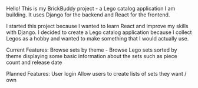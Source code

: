 Hello!
This is my BrickBuddy project - a Lego catalog application I am building.
It uses Django for the backend and React for the frontend.

I started this project because I wanted to learn React and improve my
skills with Django. I decided to create a Lego catalog application 
because I collect Legos as a hobby and wanted to make something
that I would actually use.

Current Features:
Browse sets by theme - Browse Lego sets sorted by theme displaying some basic information about the sets such as piece count and release date

Planned Features:
User login
Allow users to create lists of sets they want / own